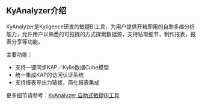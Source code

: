 ## KyAnalyzer介绍

KyAnalyzer是Kyligence研发的敏捷BI工具，为用户提供开箱即用的自助多维分析能力，允许用户以熟悉的可拖拽的方式探索数据源，支持钻取细节，制作报表，报表分享等功能。

主要功能：

- 支持一键同步KAP／Kylin数据Cube模型
- 统一集成KAP的访问认证系统
- 支持报表导出为链接，简化报表集成

更多细节请参考：[KyAnalyzer 自助式敏捷BI工具](analyzer.cn.html)